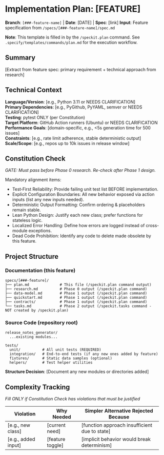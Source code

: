 # Implementation Plan: [FEATURE]

**Branch**: `[###-feature-name]` | **Date**: [DATE] | **Spec**: [link]
**Input**: Feature specification from `/specs/[###-feature-name]/spec.md`

**Note**: This template is filled in by the `/speckit.plan` command. See `.specify/templates/commands/plan.md` for the execution workflow.

## Summary

[Extract from feature spec: primary requirement + technical approach from research]

## Technical Context

<!--
  ACTION REQUIRED: Replace the content in this section with the technical details
  for the project. The structure here is presented in advisory capacity to guide
  the iteration process.
-->

**Language/Version**: [e.g., Python 3.11 or NEEDS CLARIFICATION]  
**Primary Dependencies**: [e.g., PyGithub, PyYAML, semver or NEEDS CLARIFICATION]  
**Testing**: pytest ONLY (per Constitution)  
**Target Platform**: GitHub Action runners (Ubuntu) or NEEDS CLARIFICATION  
**Performance Goals**: [domain-specific, e.g., <5s generation time for 500 issues]  
**Constraints**: [e.g., rate limit adherence, stable deterministic output]  
**Scale/Scope**: [e.g., repos up to 10k issues in release window]

## Constitution Check

*GATE: Must pass before Phase 0 research. Re-check after Phase 1 design.*

Mandatory alignment items:
- Test‑First Reliability: Provide failing unit test list BEFORE implementation.
- Explicit Configuration Boundaries: All new behavior exposed via action inputs (list any new inputs needed).
- Deterministic Output Formatting: Confirm ordering & placeholders remain stable.
- Lean Python Design: Justify each new class; prefer functions for stateless logic.
- Localized Error Handling: Define how errors are logged instead of cross-module exceptions.
- Dead Code Prohibition: Identify any code to delete made obsolete by this feature.

## Project Structure

### Documentation (this feature)

```
specs/[###-feature]/
├── plan.md              # This file (/speckit.plan command output)
├── research.md          # Phase 0 output (/speckit.plan command)
├── data-model.md        # Phase 1 output (/speckit.plan command)
├── quickstart.md        # Phase 1 output (/speckit.plan command)
├── contracts/           # Phase 1 output (/speckit.plan command)
└── tasks.md             # Phase 2 output (/speckit.tasks command - NOT created by /speckit.plan)
```

### Source Code (repository root)

```
release_notes_generator/
  ...existing modules...

tests/
  unit/          # All unit tests (REQUIRED)
  integration/   # End-to-end tests (if any new ones added by feature)
  fixtures/      # Static data samples (optional)
  helpers/       # Test helper utilities
```

**Structure Decision**: [Document any new modules or directories added]

## Complexity Tracking

*Fill ONLY if Constitution Check has violations that must be justified*

| Violation | Why Needed | Simpler Alternative Rejected Because |
|-----------|------------|-------------------------------------|
| [e.g., new class] | [current need] | [function approach insufficient due to state] |
| [e.g., added input] | [feature toggle] | [implicit behavior would break determinism] |
